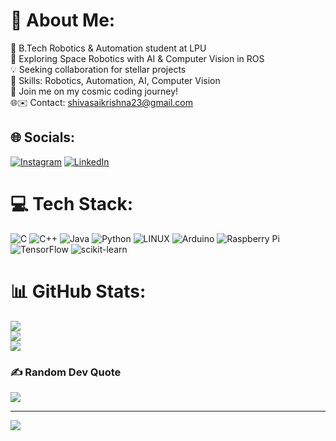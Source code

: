 # 💫 About Me:
🚀 B.Tech Robotics & Automation student at LPU<br>🤖 Exploring Space Robotics with AI & Computer Vision in ROS<br>💡 Seeking collaboration for stellar projects<br>🔧 Skills: Robotics, Automation, AI, Computer Vision<br>🌠 Join me on my cosmic coding journey!<br>🌐✉️ Contact: shivasaikrishna23@gmail.com<br>


## 🌐 Socials:
[![Instagram](https://img.shields.io/badge/Instagram-%23E4405F.svg?logo=Instagram&logoColor=white)](https://instagram.com/dazai007) [![LinkedIn](https://img.shields.io/badge/LinkedIn-%230077B5.svg?logo=linkedin&logoColor=white)](https://linkedin.com/in/krishna-dazai) 

# 💻 Tech Stack:
![C](https://img.shields.io/badge/c-%2300599C.svg?style=for-the-badge&logo=c&logoColor=white) ![C++](https://img.shields.io/badge/c++-%2300599C.svg?style=for-the-badge&logo=c%2B%2B&logoColor=white) ![Java](https://img.shields.io/badge/java-%23ED8B00.svg?style=for-the-badge&logo=java&logoColor=white) ![Python](https://img.shields.io/badge/python-3670A0?style=for-the-badge&logo=python&logoColor=ffdd54) ![LINUX](https://img.shields.io/badge/Linux-FCC624?style=for-the-badge&logo=linux&logoColor=black) ![Arduino](https://img.shields.io/badge/-Arduino-00979D?style=for-the-badge&logo=Arduino&logoColor=white) ![Raspberry Pi](https://img.shields.io/badge/-RaspberryPi-C51A4A?style=for-the-badge&logo=Raspberry-Pi) ![TensorFlow](https://img.shields.io/badge/TensorFlow-%23FF6F00.svg?style=for-the-badge&logo=TensorFlow&logoColor=white) ![scikit-learn](https://img.shields.io/badge/scikit--learn-%23F7931E.svg?style=for-the-badge&logo=scikit-learn&logoColor=white)
# 📊 GitHub Stats:
![](https://github-readme-stats.vercel.app/api?username=DKrishna007&theme=dark&hide_border=false&include_all_commits=false&count_private=false)<br/>
![](https://github-readme-streak-stats.herokuapp.com/?user=DKrishna007&theme=dark&hide_border=false)<br/>
![](https://github-readme-stats.vercel.app/api/top-langs/?username=DKrishna007&theme=dark&hide_border=false&include_all_commits=false&count_private=false&layout=compact)

### ✍️ Random Dev Quote
![](https://quotes-github-readme.vercel.app/api?type=horizontal&theme=radical)

---
[![](https://visitcount.itsvg.in/api?id=DKrishna007&icon=0&color=0)](https://visitcount.itsvg.in)

<!-- Proudly created with GPRM ( https://gprm.itsvg.in ) -->
